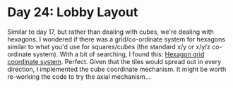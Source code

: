 # Day 24: Lobby Layout

Similar to day 17, but rather than dealing with cubes, we're dealing with hexagons. I wondered if there was a grid/co-ordinate system for hexagons similar to what you'd use for squares/cubes (the standard x/y or x/y/z co-ordinate system). With a bit of searching, I found this: [Hexagon grid coordinate system](https://math.stackexchange.com/questions/2254655/hexagon-grid-coordinate-system). Perfect. Given that the tiles would spread out in every direction, I implemented the cube coordinate mechanism. It might be worth re-working the code to try the axial mechanism...
